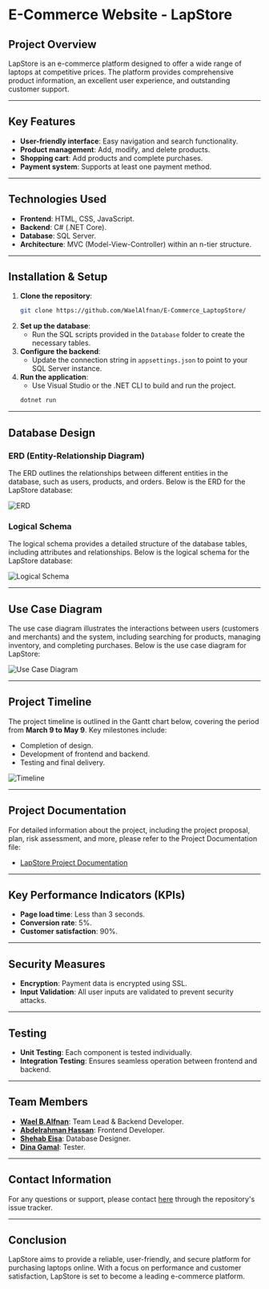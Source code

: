 # **E-Commerce Website - LapStore**

## **Project Overview**
LapStore is an e-commerce platform designed to offer a wide range of laptops at competitive prices. The platform provides comprehensive product information, an excellent user experience, and outstanding customer support.

---

## **Key Features**
- **User-friendly interface**: Easy navigation and search functionality.
- **Product management**: Add, modify, and delete products.
- **Shopping cart**: Add products and complete purchases.
- **Payment system**: Supports at least one payment method.

---

## **Technologies Used**
- **Frontend**: HTML, CSS, JavaScript.
- **Backend**: C# (.NET Core).
- **Database**: SQL Server.
- **Architecture**: MVC (Model-View-Controller) within an n-tier structure.

---

## **Installation & Setup**
1. **Clone the repository**:
   ```bash
   git clone https://github.com/WaelAlfnan/E-Commerce_LaptopStore/
   ```
2. **Set up the database**:
   - Run the SQL scripts provided in the `Database` folder to create the necessary tables.
3. **Configure the backend**:
   - Update the connection string in `appsettings.json` to point to your SQL Server instance.
4. **Run the application**:
   - Use Visual Studio or the .NET CLI to build and run the project.
   ```bash
   dotnet run
   ```

---

## **Database Design**
### **ERD (Entity-Relationship Diagram)**
The ERD outlines the relationships between different entities in the database, such as users, products, and orders. Below is the ERD for the LapStore database:

![ERD](/Media/ECommerceERD.png)

### **Logical Schema**
The logical schema provides a detailed structure of the database tables, including attributes and relationships. Below is the logical schema for the LapStore database:

![Logical Schema](/Media/LapStoreSchema.png)

---

## **Use Case Diagram**
The use case diagram illustrates the interactions between users (customers and merchants) and the system, including searching for products, managing inventory, and completing purchases. Below is the use case diagram for LapStore:

![Use Case Diagram](/Media/UseCaseDiagramForE_CommerceApplication.png)

---

## **Project Timeline**
The project timeline is outlined in the Gantt chart below, covering the period from **March 9 to May 9**. Key milestones include:
- Completion of design.
- Development of frontend and backend.
- Testing and final delivery.

![Timeline](/Media/project-timeline.png)

---
## **Project Documentation**
For detailed information about the project, including the project proposal, plan, risk assessment, and more, please refer to the Project Documentation file:

- [LapStore Project Documentation](Media/LapStoreDocumentation.pdf)
---
## **Key Performance Indicators (KPIs)**
- **Page load time**: Less than 3 seconds.
- **Conversion rate**: 5%.
- **Customer satisfaction**: 90%.

---

## **Security Measures**
- **Encryption**: Payment data is encrypted using SSL.
- **Input Validation**: All user inputs are validated to prevent security attacks.

---

## **Testing**
- **Unit Testing**: Each component is tested individually.
- **Integration Testing**: Ensures seamless operation between frontend and backend.

---

## **Team Members**
- **[Wael B.Alfnan](https://github.com/WaelAlfnan)**: Team Lead & Backend Developer.
- **[Abdelrahman Hassan](https://github.com/AbdelrahmanHassan)**: Frontend Developer.
- **[Shehab Eisa](https://github.com/ShehabEisa)**: Database Designer.
- **[Dina Gamal](https://github.com/DinaGamal)**: Tester.

---

## **Contact Information**
For any questions or support, please contact [here](https://github.com/WaelAlfnan/E-Commerce_LaptopStore/issues/new) through the repository's issue tracker.

---

## **Conclusion**
LapStore aims to provide a reliable, user-friendly, and secure platform for purchasing laptops online. With a focus on performance and customer satisfaction, LapStore is set to become a leading e-commerce platform.
